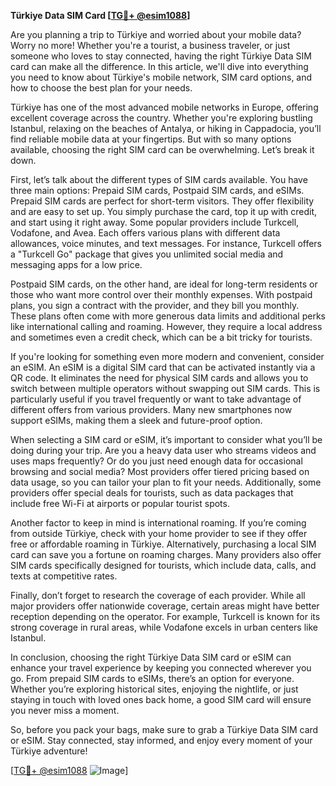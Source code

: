 **Türkiye Data SIM Card [[TG💪+ @esim1088](https://t.me/s/esim1088)]**

Are you planning a trip to Türkiye and worried about your mobile data? Worry no more! Whether you're a tourist, a business traveler, or just someone who loves to stay connected, having the right Türkiye Data SIM card can make all the difference. In this article, we'll dive into everything you need to know about Türkiye's mobile network, SIM card options, and how to choose the best plan for your needs.

Türkiye has one of the most advanced mobile networks in Europe, offering excellent coverage across the country. Whether you're exploring bustling Istanbul, relaxing on the beaches of Antalya, or hiking in Cappadocia, you’ll find reliable mobile data at your fingertips. But with so many options available, choosing the right SIM card can be overwhelming. Let’s break it down.

First, let’s talk about the different types of SIM cards available. You have three main options: Prepaid SIM cards, Postpaid SIM cards, and eSIMs. Prepaid SIM cards are perfect for short-term visitors. They offer flexibility and are easy to set up. You simply purchase the card, top it up with credit, and start using it right away. Some popular providers include Turkcell, Vodafone, and Avea. Each offers various plans with different data allowances, voice minutes, and text messages. For instance, Turkcell offers a "Turkcell Go" package that gives you unlimited social media and messaging apps for a low price.

Postpaid SIM cards, on the other hand, are ideal for long-term residents or those who want more control over their monthly expenses. With postpaid plans, you sign a contract with the provider, and they bill you monthly. These plans often come with more generous data limits and additional perks like international calling and roaming. However, they require a local address and sometimes even a credit check, which can be a bit tricky for tourists.

If you're looking for something even more modern and convenient, consider an eSIM. An eSIM is a digital SIM card that can be activated instantly via a QR code. It eliminates the need for physical SIM cards and allows you to switch between multiple operators without swapping out SIM cards. This is particularly useful if you travel frequently or want to take advantage of different offers from various providers. Many new smartphones now support eSIMs, making them a sleek and future-proof option.

When selecting a SIM card or eSIM, it’s important to consider what you’ll be doing during your trip. Are you a heavy data user who streams videos and uses maps frequently? Or do you just need enough data for occasional browsing and social media? Most providers offer tiered pricing based on data usage, so you can tailor your plan to fit your needs. Additionally, some providers offer special deals for tourists, such as data packages that include free Wi-Fi at airports or popular tourist spots.

Another factor to keep in mind is international roaming. If you’re coming from outside Türkiye, check with your home provider to see if they offer free or affordable roaming in Türkiye. Alternatively, purchasing a local SIM card can save you a fortune on roaming charges. Many providers also offer SIM cards specifically designed for tourists, which include data, calls, and texts at competitive rates.

Finally, don’t forget to research the coverage of each provider. While all major providers offer nationwide coverage, certain areas might have better reception depending on the operator. For example, Turkcell is known for its strong coverage in rural areas, while Vodafone excels in urban centers like Istanbul.

In conclusion, choosing the right Türkiye Data SIM card or eSIM can enhance your travel experience by keeping you connected wherever you go. From prepaid SIM cards to eSIMs, there’s an option for everyone. Whether you’re exploring historical sites, enjoying the nightlife, or just staying in touch with loved ones back home, a good SIM card will ensure you never miss a moment.

So, before you pack your bags, make sure to grab a Türkiye Data SIM card or eSIM. Stay connected, stay informed, and enjoy every moment of your Türkiye adventure!

[[TG💪+ @esim1088](https://t.me/s/esim1088) ![Image](https://i.postimg.cc/Y0z9fWf4/image.png)]